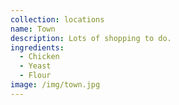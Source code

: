 ```yaml
---
collection: locations
name: Town
description: Lots of shopping to do.
ingredients:
  - Chicken
  - Yeast
  - Flour
image: /img/town.jpg
---
```

